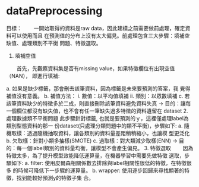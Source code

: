 # dataPreprocessing
目標：
　　一開始取得的資料是raw data，因此建模之前需要做前處理，確定資料可以使用而且
在預測值的分布上沒有太大偏見。前處理包含三大步驟：填補空缺值、處理類別不平衡
問題、特徵選取。

1. 填補空值

　　首先，先觀察資料集是否有missing value，如果特徵欄位有出現空值（NAN），
即進行填補:

a. 如果是缺少標籤，那會刪去該筆資料，因為標籤是未來要預測的答案，我
覺得補值沒有意義。
b. 補值方法：
i. 數值：以平均值填補
ii. 類別：以眾數填補
c. 若該筆資料缺少的特徵多於二成，則直接刪除該筆資料避免資料失真
→ 目的：讓每一個欄位都沒有缺失值，也不會有任一筆缺失過多特徵的資料遺留在
dataset
2. 處理數據類不平衡問題
此步驟針對標籤, 也就是要預測的ｙ，這裡僅處理label為類別型態資料的那一
份dataset(只處理分類問題中的類不平衡)，步驟如下:
a. 隨機取樣：透過隨機抽取資料，讓各類別的資料量差距稍稍縮小，也讓模
型更泛化
b. 欠取樣：針對小類多抽樣(SMOTE)
c. 過取樣：對大類減少取樣(ENN)
→ 目的：每一個label類別的資料量均衡，讓模型不會產生偏見。
3. 特徵選取
　　因為特徵太多，為了提升模型效能降低運算量，在機器學習中需要先做特徵
選取，步驟如下:
a. filter: 使用皮爾森相關係數去排除與label相關性很低的特徵，在特徵很多
的時候可降低下一步驟的運算量。
b. wrapper: 使用逐步回歸來尋找顯著的特徵，找到能較好預測y的特徵子集
合。
